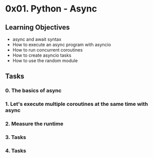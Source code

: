 # 0x01. Python - Async

## Learning Objectives
* async and await syntax
* How to execute an async program with asyncio
* How to run concurrent coroutines
* How to create asyncio tasks
* How to use the random module

## Tasks

### **0. The basics of async**
### **1. Let's execute multiple coroutines at the same time with async**
### **2. Measure the runtime**
### **3. Tasks**
### **4. Tasks**